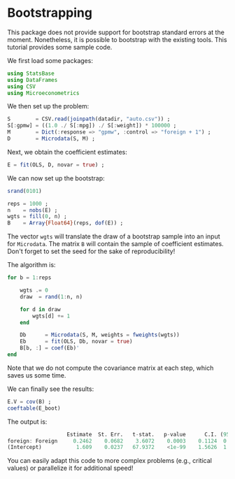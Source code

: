 # Bootstrapping

This package does not provide support for bootstrap standard errors at the moment. Nonetheless, it is possible to bootstrap with the existing tools. This tutorial provides some sample code.

We first load some packages:
```julia
using StatsBase
using DataFrames
using CSV
using Microeconometrics
```

We then set up the problem:
```julia
S        = CSV.read(joinpath(datadir, "auto.csv")) ;
S[:gpmw] = ((1.0 ./ S[:mpg]) ./ S[:weight]) * 100000 ;
M        = Dict(:response => "gpmw", :control => "foreign + 1") ;
D        = Microdata(S, M) ;
```

Next, we obtain the coefficient estimates:
```julia
E = fit(OLS, D, novar = true) ;
```

We can now set up the bootstrap:
```julia
srand(0101)

reps = 1000 ;
n    = nobs(E) ;
wgts = fill(0, n) ;
B    = Array{Float64}(reps, dof(E)) ;
```
The vector `wgts` will translate the draw of a bootstrap sample into an input for `Microdata`. The matrix `B` will contain the sample of coefficient estimates. Don't forget to set the seed for the sake of reproducibility!

The algorithm is:
```julia
for b = 1:reps

    wgts .= 0
    draw  = rand(1:n, n)

    for d in draw
        wgts[d] += 1
    end

    Db      = Microdata(S, M, weights = fweights(wgts))
    Eb      = fit(OLS, Db, novar = true)
    B[b, :] = coef(Eb)'
end
```
Note that we do not compute the covariance matrix at each step, which saves us some time.

We can finally see the results:
```julia
E.V = cov(B) ;
coeftable(E_boot)
```
The output is:
```julia
                   Estimate  St. Err.   t-stat.   p-value      C.I. (95%)
foreign: Foreign     0.2462    0.0682    3.6072    0.0003    0.1124  0.3799
(Intercept)           1.609    0.0237   67.9372    <1e-99    1.5626  1.6554
```

You can easily adapt this code to more complex problems (e.g., critical values) or parallelize it for additional speed!